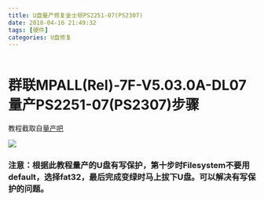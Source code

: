 ```yaml
---
title: U盘量产修复金士顿PS2251-07(PS2307)
date: 2018-04-16 21:49:32
tags: [硬件]
categories: U盘修复
---
```


```

```



# 群联MPALL(Rel)-7F-V5.03.0A-DL07量产PS2251-07(PS2307)步骤

教程截取自[量产吧](http://www.liangchanba.com/article-2442-1.html)

![](/image/huaban.png)

### 注意：根据此教程量产的U盘有写保护，第十步时Filesystem不要用default，选择fat32，最后完成变绿时马上拔下U盘。可以解决有写保护的问题。